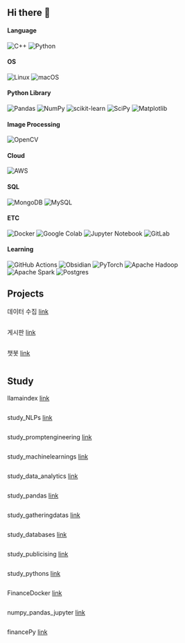 ## Hi there 👋

#### Language
![C++](https://img.shields.io/badge/c++-%2300599C.svg?style=for-the-badge&logo=c%2B%2B&logoColor=white)
![Python](https://img.shields.io/badge/python-3670A0?style=for-the-badge&logo=python&logoColor=ffdd54)

#### OS
![Linux](https://img.shields.io/badge/Linux-FCC624?style=for-the-badge&logo=linux&logoColor=black)
![macOS](https://img.shields.io/badge/mac%20os-000000?style=for-the-badge&logo=macos&logoColor=F0F0F0)

#### Python Library
![Pandas](https://img.shields.io/badge/pandas-%23150458.svg?style=for-the-badge&logo=pandas&logoColor=white)
![NumPy](https://img.shields.io/badge/numpy-%23013243.svg?style=for-the-badge&logo=numpy&logoColor=white)
![scikit-learn](https://img.shields.io/badge/scikit--learn-%23F7931E.svg?style=for-the-badge&logo=scikit-learn&logoColor=white)
![SciPy](https://img.shields.io/badge/SciPy-%230C55A5.svg?style=for-the-badge&logo=scipy&logoColor=%white)
![Matplotlib](https://img.shields.io/badge/Matplotlib-%23ffffff.svg?style=for-the-badge&logo=Matplotlib&logoColor=black)

#### Image Processing
![OpenCV](https://img.shields.io/badge/opencv-%23white.svg?style=for-the-badge&logo=opencv&logoColor=white)

#### Cloud
![AWS](https://img.shields.io/badge/AWS-%23FF9900.svg?style=for-the-badge&logo=amazon-aws&logoColor=white)

#### SQL
![MongoDB](https://img.shields.io/badge/MongoDB-%234ea94b.svg?style=for-the-badge&logo=mongodb&logoColor=white)
![MySQL](https://img.shields.io/badge/mysql-4479A1.svg?style=for-the-badge&logo=mysql&logoColor=white)

#### ETC
![Docker](https://img.shields.io/badge/docker-%230db7ed.svg?style=for-the-badge&logo=docker&logoColor=white)
![Google Colab](https://img.shields.io/badge/Google%20Colab-%23F9A825.svg?style=for-the-badge&logo=googlecolab&logoColor=white)
![Jupyter Notebook](https://img.shields.io/badge/jupyter-%23FA0F00.svg?style=for-the-badge&logo=jupyter&logoColor=white)
![GitLab](https://img.shields.io/badge/gitlab-%23181717.svg?style=for-the-badge&logo=gitlab&logoColor=white)

#### Learning
![GitHub Actions](https://img.shields.io/badge/github%20actions-%232671E5.svg?style=for-the-badge&logo=githubactions&logoColor=white)
![Obsidian](https://img.shields.io/badge/Obsidian-%23483699.svg?style=for-the-badge&logo=obsidian&logoColor=white)
![PyTorch](https://img.shields.io/badge/PyTorch-%23EE4C2C.svg?style=for-the-badge&logo=PyTorch&logoColor=white)
![Apache Hadoop](https://img.shields.io/badge/Apache%20Hadoop-66CCFF?style=for-the-badge&logo=apachehadoop&logoColor=black)
![Apache Spark](https://img.shields.io/badge/Apache%20Spark-FDEE21?style=flat-square&logo=apachespark&logoColor=black)
![Postgres](https://img.shields.io/badge/postgres-%23316192.svg?style=for-the-badge&logo=postgresql&logoColor=white)



<!--
**HueyVault/HueyVault** is a ✨ _special_ ✨ repository because its `README.md` (this file) appears on your GitHub profile.

Here are some ideas to get you started:

- 🔭 I’m currently working on ...
- 🌱 I’m currently learning ...
- 👯 I’m looking to collaborate on ...
- 🤔 I’m looking for help with ...
- 💬 Ask me about ...
- 📫 How to reach me: ...
- 😄 Pronouns: ...
- ⚡ Fun fact: ...
-->


## Projects

데이터 수집 [link](https://github.com/jwyzfe/FirstProject)

```
```

게시판 [link](https://github.com/jwyzfe/FirstProject_web)

```
```

챗봇 [link](https://github.com/HueyVault/ollama-deep-researcher)

```
```

## Study

llamaindex [link](https://github.com/HueyVault/llamaindex_test)

```
```

study_NLPs [link](https://github.com/HueyVault/study_NLPs)
```
```

study_promptengineering [link](https://github.com/HueyVault/study_promptengineering)
```
```

study_machinelearnings [link](https://github.com/HueyVault/study_machinelearnings)
```
```

study_data_analytics [link](https://github.com/HueyVault/study_data_analytics)
```
```

study_pandas [link](https://github.com/HueyVault/study_pandas)
```
```

study_gatheringdatas [link](https://github.com/HueyVault/study_gatheringdatas)
```
```

study_databases [link](https://github.com/HueyVault/study_databases)
```
```

study_publicising [link](https://github.com/HueyVault/study_publicising)
```
```

study_pythons [link](https://github.com/HueyVault/study_pythons)
```
```

FinanceDocker [link](https://github.com/HueyVault/FinanceDocker)
```
```

numpy_pandas_jupyter [link](https://github.com/HueyVault/numpy_pandas_jupyter)
```
```

financePy [link](https://github.com/HueyVault/financePy)
```
```